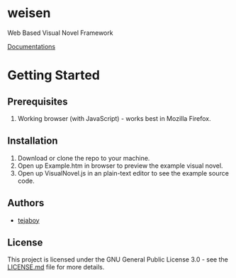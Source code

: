 # weisen
Web Based Visual Novel Framework

[Documentations](https://drive.google.com/open?id=1Gm0RsLQXzB08mARla8tCY09dmTOqmkkC37LqiO8-8Vo)

# Getting Started

## Prerequisites

1. Working browser (with JavaScript) - works best in Mozilla Firefox.

## Installation

1. Download or clone the repo to your machine.
2. Open up Example.htm in browser to preview the example visual novel.
3. Open up VisualNovel.js in an plain-text editor to see the example source code.

## Authors
* [tejaboy](https://github.com/tejaboy)

## License
This project is licensed under the GNU General Public License 3.0 - see the [LICENSE.md](https://github.com/tejaboy/weisen/blob/master/LICENSE) file for more details.
